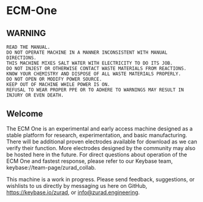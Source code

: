 # ECM-One

## WARNING ## 
~~~~~~~~~~~~~~~~~~~~~~~~~~~~~~~~~~~~~~~~~~~~~~~~~~~~~~~~~~~~~~~~~~~~~~~~~~~~~~~~~~~~~~~~~
READ THE MANUAL.
DO NOT OPERATE MACHINE IN A MANNER INCONSISTENT WITH MANUAL DIRECTIONS.
THIS MACHINE MIXES SALT WATER WITH ELECTRICITY TO DO ITS JOB.
DO NOT INJEST OR OTHERWISE CONTACT WASTE MATERIALS FROM REACTIONS.
KNOW YOUR CHEMISTRY AND DISPOSE OF ALL WASTE MATERIALS PROPERLY.
DO NOT OPEN OR MODIFY POWER SOURCE.
KEEP OUT OF MACHINE WHILE POWER IS ON. 
REFUSAL TO WEAR PROPER PPE OR TO ADHERE TO WARNINGS MAY RESULT IN INJURY OR EVEN DEATH.
~~~~~~~~~~~~~~~~~~~~~~~~~~~~~~~~~~~~~~~~~~~~~~~~~~~~~~~~~~~~~~~~~~~~~~~~~~~~~~~~~~~~~~~~~

## Welcome ##

The ECM One is an experimental and early access machine designed as a stable platform for research, experimentation, and basic manufacturing.
There will be additional proven electrodes available for download as we can verify their function. More electrodes designed by the community may also be hosted here in the future.
For direct questions about operation of the ECM One and fastest response, please refer to our Keybase team, keybase://team-page/zurad_collab.

This machine is a work in progress. Please send feedback, suggestions, or wishlists to us directly by messaging us here on GitHub, https://keybase.io/zurad, or info@zurad.engineering.
